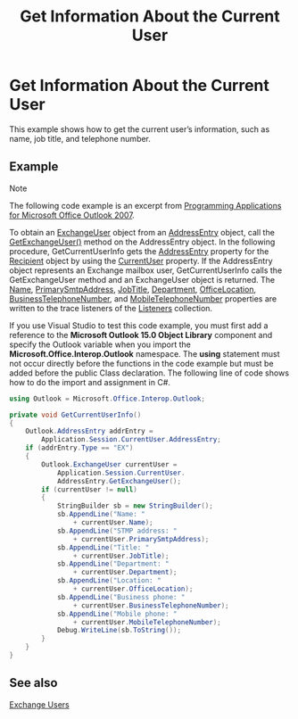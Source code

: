 ﻿---
title: 'Get Information About the Current User'
TOCTitle: 'Get Information About the Current User'
ms:assetid: 3802523a-3ccf-4cca-a348-abe2645a0d9c
ms:mtpsurl: https://msdn.microsoft.com/en-us/library/Ff184601(v=office.15)
ms:contentKeyID: 55119840
ms.date: 07/24/2014
mtps_version: v=office.15


---

# Get Information About the Current User

This example shows how to get the current user’s information, such as name, job title, and telephone number.

## Example

> [!NOTE] 
> The following code example is an excerpt from [Programming Applications for Microsoft Office Outlook 2007](https://www.amazon.com/gp/product/0735622493?ie=UTF8&tag=msmsdn-20&linkCode=as2&camp=1789&creative=9325&creativeASIN=0735622493).

To obtain an [ExchangeUser](https://msdn.microsoft.com/en-us/library/bb609574\(v=office.15\)) object from an [AddressEntry](https://msdn.microsoft.com/en-us/library/bb609728\(v=office.15\)) object, call the [GetExchangeUser()](https://msdn.microsoft.com/en-us/library/bb611808\(v=office.15\)) method on the AddressEntry object. In the following procedure, GetCurrentUserInfo gets the [AddressEntry](https://msdn.microsoft.com/en-us/library/bb644359\(v=office.15\)) property for the [Recipient](https://msdn.microsoft.com/en-us/library/bb624370\(v=office.15\)) object by using the [CurrentUser](https://msdn.microsoft.com/en-us/library/bb622574\(v=office.15\)) property. If the AddressEntry object represents an Exchange mailbox user, GetCurrentUserInfo calls the GetExchangeUser method and an ExchangeUser object is returned. The [Name](https://msdn.microsoft.com/en-us/library/bb622941\(v=office.15\)), [PrimarySmtpAddress](https://msdn.microsoft.com/en-us/library/bb645506\(v=office.15\)), [JobTitle](https://msdn.microsoft.com/en-us/library/bb645451\(v=office.15\)), [Department](https://msdn.microsoft.com/en-us/library/bb623789\(v=office.15\)), [OfficeLocation](https://msdn.microsoft.com/en-us/library/bb611429\(v=office.15\)), [BusinessTelephoneNumber](https://msdn.microsoft.com/en-us/library/bb612294\(v=office.15\)), and [MobileTelephoneNumber](https://msdn.microsoft.com/en-us/library/bb609292\(v=office.15\)) properties are written to the trace listeners of the [Listeners](http://msdn.microsoft.com/en-us/library/system.diagnostics.debug.listeners.aspx) collection.

If you use Visual Studio to test this code example, you must first add a reference to the **Microsoft Outlook 15.0 Object Library** component and specify the Outlook variable when you import the **Microsoft.Office.Interop.Outlook** namespace. The **using** statement must not occur directly before the functions in the code example but must be added before the public Class declaration. The following line of code shows how to do the import and assignment in C\#.

```csharp
using Outlook = Microsoft.Office.Interop.Outlook;
```

```csharp
private void GetCurrentUserInfo()
{
    Outlook.AddressEntry addrEntry =
        Application.Session.CurrentUser.AddressEntry;
    if (addrEntry.Type == "EX")
    {
        Outlook.ExchangeUser currentUser =
            Application.Session.CurrentUser.
            AddressEntry.GetExchangeUser();
        if (currentUser != null)
        {
            StringBuilder sb = new StringBuilder();
            sb.AppendLine("Name: "
                + currentUser.Name);
            sb.AppendLine("STMP address: "
                + currentUser.PrimarySmtpAddress);
            sb.AppendLine("Title: "
                + currentUser.JobTitle);
            sb.AppendLine("Department: "
                + currentUser.Department);
            sb.AppendLine("Location: "
                + currentUser.OfficeLocation);
            sb.AppendLine("Business phone: "
                + currentUser.BusinessTelephoneNumber);
            sb.AppendLine("Mobile phone: "
                + currentUser.MobileTelephoneNumber);
            Debug.WriteLine(sb.ToString());
        }
    }
}
```

## See also



[Exchange Users](exchange-users.md)

